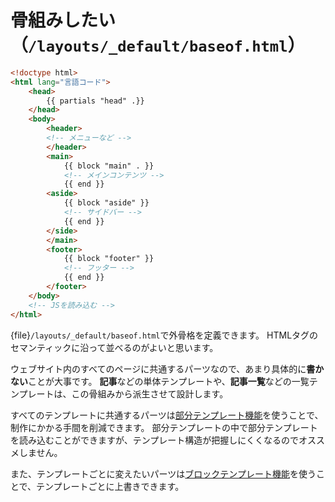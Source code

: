 # 骨組みしたい（``/layouts/_default/baseof.html``）

```html
<!doctype html>
<html lang="言語コード">
    <head>
        {{ partials "head" .}}
    </head>
    <body>
        <header>
        <!-- メニューなど -->
        </header>
        <main>
            {{ block "main" . }}
            <!-- メインコンテンツ -->
            {{ end }}
        <aside>
            {{ block "aside" }}
            <!-- サイドバー -->
            {{ end }}
        </side>
        </main>
        <footer>
            {{ block "footer" }}
            <!-- フッター -->
            {{ end }}
        </footer>
    </body>
    <!-- JSを読み込む -->
</html>
```

{file}`/layouts/_default/baseof.html`で外骨格を定義できます。
HTMLタグのセマンティックに沿って並べるのがよいと思います。

ウェブサイト内のすべてのページに共通するパーツなので、あまり具体的に**書かない**ことが大事です。
**記事**などの単体テンプレートや、**記事一覧**などの一覧テンプレートは、この骨組みから派生させて設計します。

すべてのテンプレートに共通するパーツは[部分テンプレート機能](https://gohugo.io/templates/partials/)を使うことで、制作にかかる手間を削減できます。
部分テンプレートの中で部分テンプレートを読み込むことができますが、テンプレート構造が把握しにくくなるのでオススメしません。

また、テンプレートごとに変えたいパーツは[ブロックテンプレート機能](https://gohugo.io/templates/base/)を使うことで、テンプレートごとに上書きできます。
